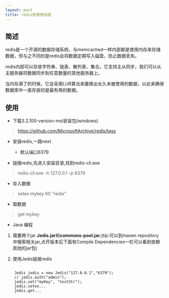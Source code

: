 ```yaml
---
layout: post
title: redis的使用总结
---
```

## 简述

redis是一个开源的数据存储系统，与memcached一样内部都是使用内存来存储数据，但与之不同的是redis会将数据定期写入磁盘，防止数据丢失。

redis内部可以存放字符串、链表、散列表、集合。它支持主从同步，我们可以从主服务器将数据同步到任意数量的其他服务器上。

当内存满了的时候，它会采用LUR算法来置换出长久未被使用的数据，以此来确保数据库中一直存放的是最有用的数据。

## 使用

* 下载3.2.100-version-msi安装包(windows)

>https://github.com/MicrosoftArchive/redis/tags


* 安装redis,一路next

    * 默认端口6379
    
* 链接redis,先进入安装目录,找到redis-cli.exe

> redis-cli.exe -h 127.0.0.1 -p 6379

* 存入数据

>setex mykey 60 "redis"

* 取数据

>get mykey

* Java 编程

1. 需要两个jar **Jedis.jar**和**commons-pool.jar**;(tip:可以到maven repository 中搜索相关jar,点开版本后下面有Compile Dependencies一栏可以看到依赖其他的jar包)

2. 使用Jedis链接redis

<pre>
<code class="java">
    Jedis jedis = new Jedis("127.0.0.1","6379");  
    // jedis.auth("admin");  
    jedis.set("myKey", "testStr");  
    jedis.setex...
    jedis.get...
</code>
</pre>
    

